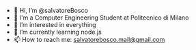 - 👋 Hi, I’m @salvatoreBosco
- 📖 I'm a Computer Engineering Student at Politecnico di Milano
- 👀 I’m interested in everything
- 🌱 I’m currently learning node.js
- 📫 How to reach me: salvatorebosco.mail@gmail.com

<!---
salvatoreBosco/salvatoreBosco is a ✨ special ✨ repository because its `README.md` (this file) appears on your GitHub profile.
You can click the Preview link to take a look at your changes.
--->
